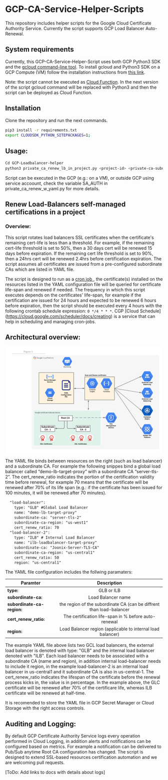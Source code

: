 # GCP-CA-Service-Helper-Scripts
 
This repository includes helper scripts for the Google Cloud Certificate Authority Service. Currently the script supports GCP Load Balancer Auto-Renewal.
 
## System requirements
Currently, this GCP-CA-Service-Helper-Script uses both GCP Python3 SDK and the [gcloud command-line tool](https://cloud.google.com/sdk/gcloud). To install gcloud and Python3 SDK on a GCP Compute (VM) follow the installation instructions from [this link](https://cloud.google.com/sdk/install).
 
Note: the script cannot be executed as [Cloud Function](https://cloud.google.com/functions). In the next version of the script gcloud command will be replaced with Python3 and then the script can be deployed as Cloud Function.
 
## Installation
Clone the repository and run the next commands.
```sh
pip3 install -r requirements.txt
export CLOUDSDK_PYTHON_SITEPACKAGES=1;
 ```

## Usage:
 ```sh
 Cd GCP-Loadbalancer-helper
 python3 private_ca_renew_lb_in_project.py <project-id> <private-ca-subordinate-name>
 ```
 
 Script can be executed in the GCP (e.g.: on a VM), or outside GCP using service accoount, check the variable SA_AUTH in private_ca_renew_w_yaml.py for more details.
 
## Renew Load-Balancers self-managed certifications in a project
### Overview:
This script rotates load balancers SSL certificates when the certificate's remaining cert-life is less than a threshold. For example, if the remaining cert-life threshold is set to  50%, then a 30 days cert will be renewed 15 days before expiration. If the remaining cert life threshold is set to 90%, then a 24hrs cert will be renewed 2.4hrs before certification expiration.
The script assumes all certificates are issued from a pre-configured subordinate CAs which are listed in YAML file.
 
The script is designed to run as a [cron job ](https://www.hostgator.com/help/article/what-are-cron-jobs), the certificate(s) installed on the resources listed in the YAML configuration file will be queried for certificate life-span and renewed if needed. The frequency in which this script executes depends on the certificates' life-span, for example if the certification are issued for 24 hours and expected to be renewed 6 hours before expiration, then the script should be executed every 4 hours with the following crontab schedule expression: ```0 */4 * * *```. CGP [Cloud Schedule] (https://cloud.google.com/scheduler/docs/creating) is a service that can help in scheduling and managing cron-jobs.
 
 
## Architectural overview:
 
![Architectural overview](./PrivateCA-AutomationOverview.png)
 
The YAML file binds between resources on the right (such as load balancer) and a subordinate CA. For example the following snippes bind a global load balancer called “demo-lb-target-proxy” with a subordinate CA “server-tls-2”.
The cert_renew_ratio indicates the portion of the certification validity time before renewal, for example 70 means that the certificate will be renewed after 70% of its life span (e.g.: if the certificate has been issued for 100 minutes, it will be renewed after 70 minutes).
 
```ssl_resources:
  "load-balancer":
    type: "GLB" #Global Load Balancer
    name: "demo-lb-target-proxy"
    subordinate-ca: "server-tls-2"
    subordinate-ca-region: "us-west1"
    cert_renew_ratio: 70
  "load-balancer-2":
    type: "ILB" # Internal Load Balancer
    name: "ilb-loadbalancer-target-proxy"
    subordinate-ca: "Joonix-Server-TLS-CA"
    subordinate-ca-region: "us-central1"
    cert_renew_ratio: 50
    region: "us-central1"
```
The YAML file configuration includes the follwing paramaters:

| Paramter      | Description   | 
| ------------- |:-------------:| 
| **type:**     | GLB or ILB | 
| **subordinate-ca:**      | Load Balancer name    |   
| **subordinate-ca-region:** | the region of the subordinate CA (can be diffrent than load-balancer      |   
| **cert_renew_ratio:**     | The certification life-span in % before auto-renewal | 
| **region:**     | Load Balancer region (applicable to internal load balancer) | 



The example YAML file above lists two GCL load balancers, the external load balancer is denoted with type: "GLB" and the internal load balancer denoted with "ILB".
Each load balancer needs to be associated with a subordinate CA (name and region), in addition internal load-balancer needs to include it region, in the example load-balancer-2 is an internal load balancer in us-central1 and it subordinate CA is also in us-central-1.
The cert_renew_ratio indicates the lifespan of the certificate before the renewal process kicks in, the value is in percentage. In the example above, the GLC certificate will be renewed after 70% of the certificare life, whereas ILB certificate will be renewed at half-time.
 
 
It is recomended to store the YAML file in GCP Secret Manager or Cloud Storage with the right access controls.
 
 
## Auditing and Logging:
By default GCP Certificate Authority Service logs every operation performed in Cloud Logging, in addition alerts and notifications can be configured based on metrics. For example a notification can be delivered to Pub/Sub anytime Root CA configuration has changed. The script is designed to extend SSL-based resources certification automation and we are welcoming pull requests.

[ToDo: Add links to docs with details about logs] 


